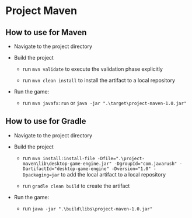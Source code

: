# Project Maven

## How to use for Maven

+ Navigate to the project directory

+ Build the project

  + run `mvn validate` to execute the validation phase explicitly

  + run `mvn clean install` to install the artifact to a local repository

+ Run the game:

  + run `mvn javafx:run` or `java -jar ".\target\project-maven-1.0.jar"`

## How to use for Gradle

+ Navigate to the project directory

+ Build the project

  + run `mvn install:install-file -Dfile=".\project-maven\lib\desktop-game-engine.jar" -DgroupId="com.javarush" -DartifactId="desktop-game-engine" -Dversion="1.0" -Dpackaging=jar` to add the local artifact to a local repository

  + run `gradle clean build` to create the artifact

+ Run the game:

  + run `java -jar ".\build\libs\project-maven-1.0.jar"`
